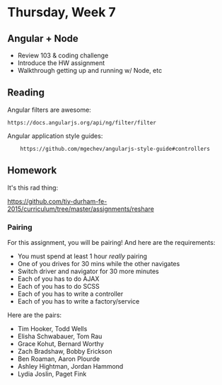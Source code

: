 # Thursday, Week 7

## Angular + Node

- Review 103 & coding challenge
- Introduce the HW assignment
- Walkthrough getting up and running w/ Node, etc

## Reading

Angular filters are awesome:

    https://docs.angularjs.org/api/ng/filter/filter

Angular application style guides:

		https://github.com/mgechev/angularjs-style-guide#controllers

## Homework

It's this rad thing:

https://github.com/tiy-durham-fe-2015/curriculum/tree/master/assignments/reshare

### Pairing

For this assignment, you will be pairing! And here are the requirements:

- You must spend at least 1 hour *really* pairing
- One of you drives for 30 mins while the other navigates
- Switch driver and navigator for 30 more minutes
- Each of you has to do AJAX
- Each of you has to do SCSS
- Each of you has to write a controller
- Each of you has to write a factory/service

Here are the pairs:

- Tim Hooker, Todd Wells
- Elisha Schwabauer, Tom Rau
- Grace Kohut, Bernard Worthy
- Zach Bradshaw, Bobby Erickson
- Ben Roaman, Aaron Plourde
- Ashley Hightman, Jordan Hammond
- Lydia Joslin, Paget Fink

